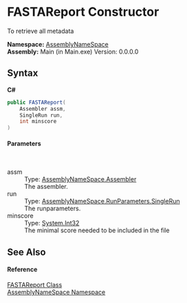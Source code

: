 # FASTAReport Constructor 
 

To retrieve all metadata

**Namespace:**&nbsp;<a href="6bcc80ef-5cfd-db5f-1eb2-7297d1c16397">AssemblyNameSpace</a><br />**Assembly:**&nbsp;Main (in Main.exe) Version: 0.0.0.0

## Syntax

**C#**<br />
``` C#
public FASTAReport(
	Assembler assm,
	SingleRun run,
	int minscore
)
```


#### Parameters
&nbsp;<dl><dt>assm</dt><dd>Type: <a href="ff4e346f-08ba-ff2f-52cf-831920161b16">AssemblyNameSpace.Assembler</a><br />The assembler.</dd><dt>run</dt><dd>Type: <a href="af5c52aa-e355-ecee-14fb-728210fd89c2">AssemblyNameSpace.RunParameters.SingleRun</a><br />The runparameters.</dd><dt>minscore</dt><dd>Type: <a href="http://msdn2.microsoft.com/en-us/library/td2s409d" target="_blank">System.Int32</a><br />The minimal score needed to be included in the file</dd></dl>

## See Also


#### Reference
<a href="7ddb05a9-2052-2270-9503-56670c695889">FASTAReport Class</a><br /><a href="6bcc80ef-5cfd-db5f-1eb2-7297d1c16397">AssemblyNameSpace Namespace</a><br />